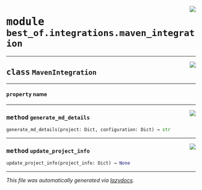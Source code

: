 <!-- markdownlint-disable -->

<a href="https://github.com/best-of-lists/best-of-generator/blob/main/src/best_of/integrations/maven_integration.py#L0"><img align="right" style="float:right;" src="https://img.shields.io/badge/-source-cccccc?style=flat-square"></a>

# <kbd>module</kbd> `best_of.integrations.maven_integration`






---

<a href="https://github.com/best-of-lists/best-of-generator/blob/main/src/best_of/integrations/maven_integration.py#L12"><img align="right" style="float:right;" src="https://img.shields.io/badge/-source-cccccc?style=flat-square"></a>

## <kbd>class</kbd> `MavenIntegration`





---

#### <kbd>property</kbd> name







---

<a href="https://github.com/best-of-lists/best-of-generator/blob/main/src/best_of/integrations/maven_integration.py#L30"><img align="right" style="float:right;" src="https://img.shields.io/badge/-source-cccccc?style=flat-square"></a>

### <kbd>method</kbd> `generate_md_details`

```python
generate_md_details(project: Dict, configuration: Dict) → str
```





---

<a href="https://github.com/best-of-lists/best-of-generator/blob/main/src/best_of/integrations/maven_integration.py#L17"><img align="right" style="float:right;" src="https://img.shields.io/badge/-source-cccccc?style=flat-square"></a>

### <kbd>method</kbd> `update_project_info`

```python
update_project_info(project_info: Dict) → None
```








---

_This file was automatically generated via [lazydocs](https://github.com/ml-tooling/lazydocs)._
